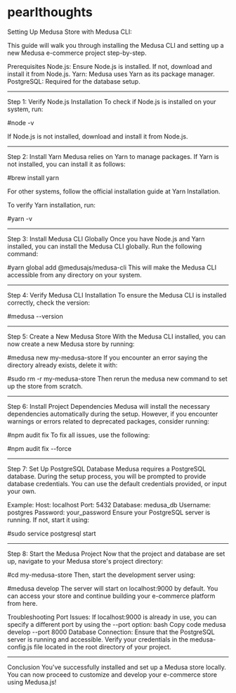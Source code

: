 # pearlthoughts

Setting Up Medusa Store with Medusa CLI:

This guide will walk you through installing the Medusa CLI and setting up a new Medusa e-commerce project step-by-step.

Prerequisites
Node.js: Ensure Node.js is installed. If not, download and install it from Node.js.
Yarn: Medusa uses Yarn as its package manager.
PostgreSQL: Required for the database setup.

-------------------------------------------------------------------------------------------------------------------

Step 1: Verify Node.js Installation
To check if Node.js is installed on your system, run:

#node -v

If Node.js is not installed, download and install it from Node.js.

-------------------------------------------------------------------------------------------------------------------

Step 2: Install Yarn
Medusa relies on Yarn to manage packages. If Yarn is not installed, you can install it as follows:

#brew install yarn

For other systems, follow the official installation guide at Yarn Installation.

To verify Yarn installation, run:

#yarn -v

-------------------------------------------------------------------------------------------------------------------

Step 3: Install Medusa CLI Globally
Once you have Node.js and Yarn installed, you can install the Medusa CLI globally. Run the following command:

#yarn global add @medusajs/medusa-cli
This will make the Medusa CLI accessible from any directory on your system.

-------------------------------------------------------------------------------------------------------------------

Step 4: Verify Medusa CLI Installation
To ensure the Medusa CLI is installed correctly, check the version:

#medusa --version

-------------------------------------------------------------------------------------------------------------------

Step 5: Create a New Medusa Store
With the Medusa CLI installed, you can now create a new Medusa store by running:

#medusa new my-medusa-store
If you encounter an error saying the directory already exists, delete it with:

#sudo rm -r my-medusa-store
Then rerun the medusa new command to set up the store from scratch.

-------------------------------------------------------------------------------------------------------------------

Step 6: Install Project Dependencies
Medusa will install the necessary dependencies automatically during the setup. However, if you encounter warnings or errors related to deprecated packages, consider running:

#npm audit fix
To fix all issues, use the following:

#npm audit fix --force

-------------------------------------------------------------------------------------------------------------------

Step 7: Set Up PostgreSQL Database
Medusa requires a PostgreSQL database. During the setup process, you will be prompted to provide database credentials. You can use the default credentials provided, or input your own.

Example:
Host: localhost
Port: 5432
Database: medusa_db
Username: postgres
Password: your_password
Ensure your PostgreSQL server is running. If not, start it using:

#sudo service postgresql start

-------------------------------------------------------------------------------------------------------------------

Step 8: Start the Medusa Project
Now that the project and database are set up, navigate to your Medusa store's project directory:

#cd my-medusa-store
Then, start the development server using:

#medusa develop
The server will start on localhost:9000 by default. You can access your store and continue building your e-commerce platform from here.

Troubleshooting
Port Issues: If localhost:9000 is already in use, you can specify a different port by using the --port option:
bash
Copy code
medusa develop --port 8000
Database Connection: Ensure that the PostgreSQL server is running and accessible. Verify your credentials in the medusa-config.js file located in the root directory of your project.

-------------------------------------------------------------------------------------------------------------------

Conclusion
You've successfully installed and set up a Medusa store locally. You can now proceed to customize and develop your e-commerce store using Medusa.js!

